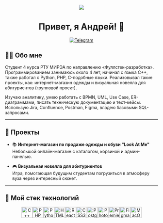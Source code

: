 <p align="center">
  <img src="https://media.gifdb.com/patrick-bateman-sigma-face-meme-67jsga78td509a4e.gif" />
</p>

<h1 align="center">Привет, я Андрей! 👋</h1>

<p align="center">
  <a href="https://t.me/calminheart">
    <img src="https://img.shields.io/badge/-Telegram-2CA5E0?style=flat-square&logo=telegram&logoColor=white" alt="Telegram"/>
  </a>
</p>

## 👨‍💻 Обо мне

Студент 4 курса РТУ МИРЭА по направлению «Фуллстек-разработка».
Программированием занимаюсь около 4 лет, начинал с языка C++, также работал с Python, PHP, C-подобные языки. Реализовывал такие проекты, как: интернет-магазин одежды и визуальная новелла для абитуриентов (групповой проект).

Изучаю  аналитику, умею работать с BPMN, UML, Use Case, ER-диаграммами, писать техническую документацию и тест-кейсы. Использую Jira, Confluence, Postman, Figma, владею базовыми SQL-запросами.

---

## 🌟 Проекты

- 📚 **Интернет-магазин по продаже одежды и обуви "Look At Me"**  
  Небольшой онлайн-магазин с каталогом, корзиной и админ-панелью.

- 🎮 **Визуальная новелла для абитуриентов**  
  Игра, помогающая будущим студентам погрузиться в атмосферу вуза через интересный сюжет.

---

## 🧰 Мой стек технологий

<p align="center"> <a href="https://docs.microsoft.com/en-us/cpp/?view=msvc-170" target="_blank" rel="noreferrer"><img src="https://raw.githubusercontent.com/danielcranney/readme-generator/main/public/icons/skills/cplusplus-colored.svg" alt="C++" title="C++" width="36" height="36" /></a><a href="https://www.php.net/" target="_blank" rel="noreferrer"><img src="https://raw.githubusercontent.com/danielcranney/readme-generator/main/public/icons/skills/php-colored.svg" alt="PHP" title="PHP" width="36" height="36" /></a><a href="https://www.python.org/" target="_blank" rel="noreferrer"><img src="https://raw.githubusercontent.com/danielcranney/readme-generator/main/public/icons/skills/python-colored.svg" alt="Python" title="Python" width="36" height="36" /></a><a href="https://developer.mozilla.org/en-US/docs/Glossary/HTML5" target="_blank" rel="noreferrer"><img src="https://raw.githubusercontent.com/danielcranney/readme-generator/main/public/icons/skills/html5-colored.svg" alt="HTML5" title="HTML5" width="36" height="36" /></a><a href="https://reactjs.org/" target="_blank" rel="noreferrer"><img src="https://raw.githubusercontent.com/danielcranney/readme-generator/main/public/icons/skills/react-colored.svg" alt="React" title="React" width="36" height="36" /></a><a href="https://www.w3.org/TR/CSS/#css" target="_blank" rel="noreferrer"><img src="https://raw.githubusercontent.com/danielcranney/readme-generator/main/public/icons/skills/css3-colored.svg" alt="CSS3" title="CSS3" width="36" height="36" /></a><a href="https://www.postgresql.org/" target="_blank" rel="noreferrer"><img src="https://raw.githubusercontent.com/danielcranney/readme-generator/main/public/icons/skills/postgresql-colored.svg" alt="PostgreSQL" title="PostgreSQL" width="36" height="36" /></a><a href="https://www.adobe.com/uk/products/photoshop.html" target="_blank" rel="noreferrer"><img src="https://raw.githubusercontent.com/danielcranney/readme-generator/main/public/icons/skills/photoshop-colored-dark.svg" alt="Photoshop" title="Photoshop" width="36" height="36" /></a><a href="https://www.adobe.com/uk/products/premiere.html" target="_blank" rel="noreferrer"><img src="https://raw.githubusercontent.com/danielcranney/readme-generator/main/public/icons/skills/premierepro-colored-dark.svg" alt="Premiere Pro" title="Premiere Pro" width="36" height="36" /></a><a href="https://www.figma.com/" target="_blank" rel="noreferrer"><img src="https://raw.githubusercontent.com/danielcranney/readme-generator/main/public/icons/skills/figma-colored.svg" alt="Figma" title="Figma" width="36" height="36" /></a><a href="https://apple.com" target="_blank" rel="noreferrer"><img src="https://raw.githubusercontent.com/danielcranney/readme-generator/main/public/icons/skills/macos-colored-dark.svg" alt="MacOS" title="MacOS" width="36" height="36" /></a> </p>
